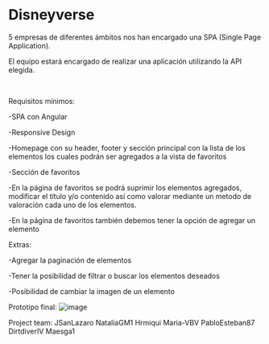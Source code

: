 # Disneyverse
5 empresas de diferentes ámbitos nos han encargado una SPA (Single Page Application).

El equipo estará encargado de realizar una aplicación utilizando la API elegida.

​

Requisitos mínimos:

-SPA con Angular

-Responsive Design

-Homepage con su header, footer y sección principal con la lista de los elementos los cuales podrán ser agregados a la vista de favoritos

-Sección de favoritos

-En la página de favoritos se podrá suprimir los elementos agregados, modificar el título y/o contenido así como valorar mediante un metodo de valoración cada uno de los elementos.

-En la página de favoritos también debemos tener la opción de agregar un elemento

Extras:

-Agregar la paginación de elementos

-Tener la posibilidad de filtrar o buscar los elementos deseados

-Posibilidad de cambiar la imagen de un elemento
​
​

​Prototipo final:
![image](https://github.com/JSanLazaro/Disneyverse/assets/133367024/611708e0-70e9-4c28-ae0e-6c57b2356d32)

Project team:
JSanLazaro 
NataliaGM1
Hrmiqui
Maria-VBV
PabloEsteban87
DirtdiverIV 
Maesga1
